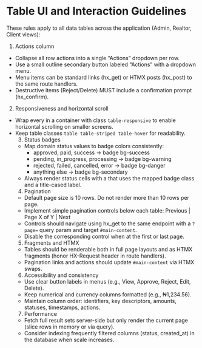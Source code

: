 # Table UI and Interaction Guidelines

These rules apply to all data tables across the application (Admin, Realtor, Client views):

1) Actions column
- Collapse all row actions into a single “Actions” dropdown per row.
- Use a small outline secondary button labeled “Actions” with a dropdown menu.
- Menu items can be standard links (hx_get) or HTMX posts (hx_post) to the same route handlers.
- Destructive items (Reject/Delete) MUST include a confirmation prompt (hx_confirm).

2) Responsiveness and horizontal scroll
- Wrap every <Table> in a container with class `table-responsive` to enable horizontal scrolling on smaller screens.
- Keep table classes `table table-striped table-hover` for readability.

3) Status badges
- Map domain status values to badge colors consistently:
  - approved, paid, success -> badge bg-success
  - pending, in_progress, processing -> badge bg-warning
  - rejected, failed, cancelled, error -> badge bg-danger
  - anything else -> badge bg-secondary
- Always render status cells with a <Span> that uses the mapped badge class and a title-cased label.

4) Pagination
- Default page size is 10 rows. Do not render more than 10 rows per page.
- Implement simple pagination controls below each table: Previous | Page X of Y | Next
- Controls should navigate using hx_get to the same endpoint with a `?page=` query param and target `#main-content`.
- Disable the corresponding control when at the first or last page.

5) Fragments and HTMX
- Tables should be renderable both in full page layouts and as HTMX fragments (honor HX-Request header in route handlers).
- Pagination links and actions should update `#main-content` via HTMX swaps.

6) Accessibility and consistency
- Use clear button labels in menus (e.g., View, Approve, Reject, Edit, Delete).
- Keep numerical and currency columns formatted (e.g., ₦1,234.56).
- Maintain column order: identifiers, key descriptors, amounts, statuses, timestamps, actions.

7) Performance
- Fetch full result sets server-side but only render the current page (slice rows in memory or via query).
- Consider indexing frequently filtered columns (status, created_at) in the database when scale increases.
